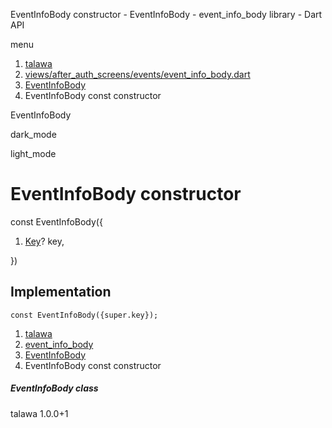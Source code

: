 




EventInfoBody constructor - EventInfoBody - event\_info\_body library - Dart API







menu

1. [talawa](../../index.html)
2. [views/after\_auth\_screens/events/event\_info\_body.dart](../../views_after_auth_screens_events_event_info_body/views_after_auth_screens_events_event_info_body-library.html)
3. [EventInfoBody](../../views_after_auth_screens_events_event_info_body/EventInfoBody-class.html)
4. EventInfoBody const constructor

EventInfoBody


dark\_mode

light\_mode




# EventInfoBody constructor


const
EventInfoBody({

1. [Key](https://api.flutter.dev/flutter/foundation/Key-class.html)? key,

})

## Implementation

```
const EventInfoBody({super.key});
```

 


1. [talawa](../../index.html)
2. [event\_info\_body](../../views_after_auth_screens_events_event_info_body/views_after_auth_screens_events_event_info_body-library.html)
3. [EventInfoBody](../../views_after_auth_screens_events_event_info_body/EventInfoBody-class.html)
4. EventInfoBody const constructor

##### EventInfoBody class





talawa
1.0.0+1






